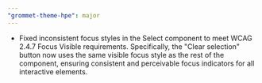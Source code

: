 ```yaml
---
"grommet-theme-hpe": major
---
```


- Fixed inconsistent focus styles in the Select component to meet WCAG 2.4.7 Focus Visible requirements.
Specifically, the "Clear selection" button now uses the same visible focus style as the rest of the component,
ensuring consistent and perceivable focus indicators for all interactive elements.
